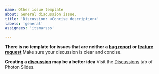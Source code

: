 ```yaml
---
name: Other issue template
about: General discussion issue.
title: 'Discussion: <Concise description>'
labels: 'general'
assignees: 'itsmarsss'

---
```


**There is no template for issues that are neither a [bug report](https://github.com/itsmarsss/Photon-Slides/blob/main/.github/ISSUE_TEMPLATE/bug_report.md) or [feature request](https://github.com/itsmarsss/Photon-Slides/blob/main/.github/ISSUE_TEMPLATE/feature_request.md)**
Make sure your discussion is clear and concise.

**Creating a [discussion](https://github.com/itsmarsss/Photon-Slides/discussions) may be a better idea** 
Visit the [Discussions](https://github.com/itsmarsss/Photon-Slides/discussions) tab of Photon Slides.
